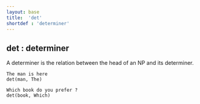 ```yaml
---
layout: base
title:  'det'
shortdef : 'determiner'
---
```



## det : determiner
A determiner is the relation between the head of an NP and its determiner. 

~~~ sdparse
The man is here
det(man, The)
~~~



~~~ sdparse
Which book do you prefer ?
det(book, Which)
~~~

 

